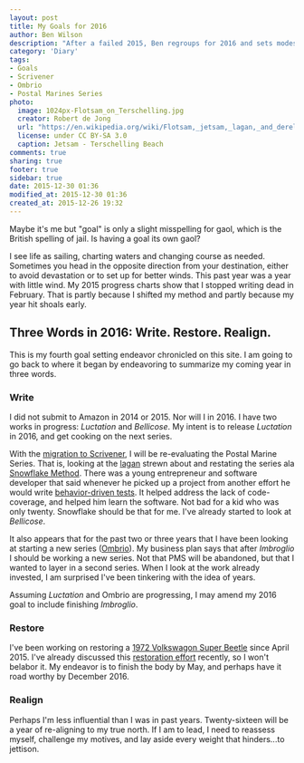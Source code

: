 ```yaml
---
layout: post
title: My Goals for 2016
author: Ben Wilson
description: "After a failed 2015, Ben regroups for 2016 and sets modest goals for the coming year."
category: 'Diary'
tags: 
- Goals
- Scrivener
- Ombrio
- Postal Marines Series
photo:
  image: 1024px-Flotsam_on_Terschelling.jpg
  creator: Robert de Jong
  url: "https://en.wikipedia.org/wiki/Flotsam,_jetsam,_lagan,_and_derelict#/media/File:Flotsam_on_Terschelling.JPG"
  license: under CC BY-SA 3.0
  caption: Jetsam - Terschelling Beach
comments: true
sharing: true
footer: true
sidebar: true
date: 2015-12-30 01:36
modified_at: 2015-12-30 01:36
created_at: 2015-12-26 19:32
---
```


Maybe it's me but "goal" is only a slight misspelling for gaol, which is the British spelling of jail. Is having a goal its own gaol?

I see life as sailing, charting waters and changing course as needed. Sometimes you head in the opposite direction from your destination, either to avoid devastation or to set up for better winds. This past year was a year with little wind. My 2015 progress charts show that I stopped writing dead in February. That is partly because I shifted my method and partly because my year hit shoals early.

<!-- more -->

## Three Words in 2016: Write. Restore. Realign.

This is my fourth goal setting endeavor chronicled on this site. I am going to go back to where it began by endeavoring to summarize my coming year in three words.

### Write

I did not submit to Amazon in 2014 or 2015. Nor will I in 2016. I have two works in progress: *Luctation* and *Bellicose*. My intent is to release *Luctation* in 2016, and get cooking on the next series.

With the [migration to Scrivener](/diary/going-back-to-scrivener/), I will be re-evaluating the Postal Marine Series. That is, looking at the [lagan](https://en.wikipedia.org/wiki/Flotsam,_jetsam,_lagan,_and_derelict) strewn about and restating the series ala [Snowflake Method](/w/writing-tools/snowflake-method/). There was a young entrepreneur and software developer that said whenever he picked up a project from another effort he would write [behavior-driven tests](https://en.wikipedia.org/wiki/Behavior-driven_development). It helped address the lack of code-coverage, and helped him learn the software. Not bad for a kid who was only twenty. Snowflake should be that for me. I've already started to look at *Bellicose*.

It also appears that for the past two or three years that I have been looking at starting a new series ([Ombrio](http://www.dausha.net/tags/#Ombrio)). My business plan says that after *Imbroglio* I should be working a new series. Not that PMS will be abandoned, but that I wanted to layer in a second series. When I look at the work already invested, I am surprised I've been tinkering with the idea of years.

Assuming *Luctation* and Ombrio are progressing, I may amend my 2016 goal to include finishing *Imbroglio*.

### Restore

I've been working on restoring a [1972 Volkswagon Super Beetle](/categories/#vw-beetle) since April 2015. I've already discussed this [restoration effort](/vw-beetle/ending-the-year-with-a-beetle/) recently, so I won't belabor it. My endeavor is to finish the body by May, and perhaps have it road worthy by December 2016.

### Realign

Perhaps I'm less influential than I was in past years. Twenty-sixteen will be a year of re-aligning to my true north. If I am to lead, I need to reassess myself, challenge my motives, and lay aside every weight that hinders...to jettison.